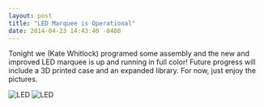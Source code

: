 ```yaml
---
layout: post
title: "LED Marquee is Operational"
date: 2014-04-23 14:43:40 -0400
---
```


Tonight we (Kate Whitlock) programed some assembly and the new and improved LED marquee is up and running in full color! Future progress will include a 3D printed case and an expanded library. For now, just enjoy the pictures.

 ![LED](https://sse.se.rit.edu/assets/images/hello_sse.jpg)
  ![LED](https://sse.se.rit.edu/assets/images/rainbow.jpg)